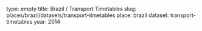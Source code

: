 type: empty
title: Brazil / Transport Timetables
slug: places/brazil/datasets/transport-timetables
place: brazil
dataset: transport-timetables
year: 2014
